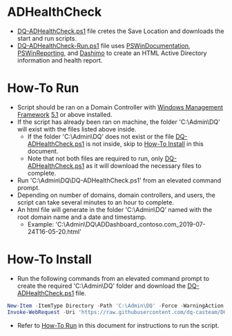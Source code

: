 # ADHealthCheck

- [DQ-ADHealthCheck.ps1](DQ-ADHealthCheck.ps1) file cretes the Save Location and downloads the start and run scripts.
- [DQ-ADHealthCheck-Run.ps1](DQ-ADHealthCheck-Run.ps1) file uses [PSWinDocumentation](https://github.com/EvotecIT/PSWinDocumentation), [PSWinReporting](https://github.com/EvotecIT/PSWinReporting), and [Dashimo](https://github.com/EvotecIT/Dashimo) to create an HTML Active Directory information and health report.


# How-To Run

- Script should be ran on a Domain Controller with [Windows Management Framework](https://docs.microsoft.com/en-us/powershell/wmf/) [5.1](https://aka.ms/wmf51download) or above installed.
- If the script has already been ran on machine, the folder 'C:\Admin\DQ' will exist with the files listed above inside.
  - If the folder 'C:\Admin\DQ' does not exist or the file [DQ-ADHealthCheck.ps1](DQ-ADHealthCheck.ps1) is not inside, skip to [How-To Install](#How-To-Install) in this document.
  - Note that not both files are required to run, only [DQ-ADHealthCheck.ps1](DQ-ADHealthCheck.ps1) as it will download the necessary files to complete.
- Run 'C:\Admin\DQ\DQ-ADHealthCheck.ps1' from an elevated command prompt.
- Depending on number of domains, domain controllers, and users, the script can take several minutes to an hour to complete.
- An html file will generate in the folder 'C:\Admin\DQ' named with the root domain name and a date and timestamp.
  - Example: 'C:\Admin\DQ\ADDashboard_contoso.com_2019-07-24T16-05-20.html'


# How-To Install

- Run the following commands from an elevated command prompt to create the required 'C:\Admin\DQ' folder and download the [DQ-ADHealthCheck.ps1](DQ-ADHealthCheck.ps1) file.
```powershell
New-Item -ItemType Directory -Path 'C:\Admin\DQ' -Force -WarningAction SilentlyContinue -ErrorAction SilentlyContinue
Invoke-WebRequest -Uri 'https://raw.githubusercontent.com/dq-casteam/DQ-ADHealthCheck/master/DQ-ADHealthCheck.ps1' -OutFile $SaveLocation\$Script.ps1 -WarningAction SilentlyContinue -ErrorAction SilentlyContinue
```
- Refer to [How-To Run](#How-To-Run) in this document for instructions to run the script.
